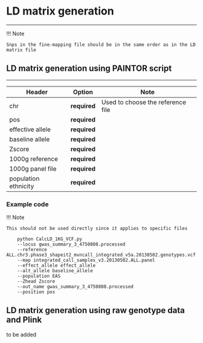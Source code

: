# LD matrix generation
---

!!! Note
    
    Snps in the fine-mapping file should be in the same order as in the LD matrix file
    
## LD matrix generation using PAINTOR script
---

| Header | Option | Note |
| --- | --- | --- |
| chr | **required** | Used to choose the reference file |
| pos | **required** |  |
| effective allele | **required** ||
| baseline allele | **required** ||
| Zscore | **required** ||
| 1000g reference | **required** ||
| 1000g panel file | **required** ||
| population ethnicity | **required** ||

### Example code

!!! Note
    
    This should not be used directly since it applies to specific files

```
	python CalcLD_1KG_VCF.py
	--locus gwas_summary_3_4750808.processed
	--reference ALL.chr3.phase3_shapeit2_mvncall_integrated_v5a.20130502.genotypes.vcf.gz
	--map integrated_call_samples_v3.20130502.ALL.panel
	--effect_allele effect_allele
	--alt_allele baseline_allele
	--population EAS
	--Zhead Zscore
	--out_name gwas_summary_3_4750808.processed
	--position pos
```
## LD matrix generation using raw genotype data and Plink
to be added



